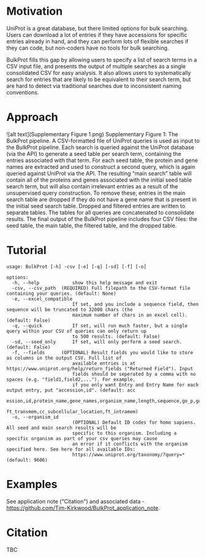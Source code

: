 # Motivation
UniProt is a great database, but there limited options for bulk searching.  Users can download a lot of entries if they have accessions for specific entries already in hand, and they can perform lots of flexible searches if they can code, but non-coders have no tools for bulk searching.  

BulkProt fills this gap by allowing users to specify a list of search terms in a CSV input file, and presents the output of multiple searches as a single consolidated CSV for easy analysis.  It also allows users to systematically search for entries that are likely to be equivalent to their search term, but are hard to detect via traditional searches due to inconsistent naming conventions.

# Approach

![alt text](Supplementary Figure 1.png)
Supplementary Figure 1: The BulkProt pipeline.  A CSV-formatted file of UniProt queries is used as input to the BulkProt pipeline.  Each search is queried against the UniProt database (via the API) to generate  a seed table per search term, containing the entries associated with that term.  For each seed table, the protein and gene names are extracted and used to construct a second query, which is again queried against UniProt via the API.  The resulting “main search” table will contain all of the proteins and genes associated with the initial seed table search term, but will also contain irrelevant entries as a result of the unsupervised query construction.  To remove these, entries in the main search table are dropped if they do not have a gene name that is present in the initial seed search table.  Dropped and filtered entries are written to separate tables.  The tables for all queries are concatenated to consolidate results.  The final output of the BulkProt pipeline includes four CSV files:  the seed table, the main table, the filtered table, and the dropped table.

# Tutorial
```
usage: BulkProt [-h] -csv [-e] [-q] [-sd] [-f] [-o]

options:
  -h, --help            show this help message and exit
  -csv, --csv_path  (REQUIRED) Full filepath to the CSV-format file containing your queries. (default: None)
  -e, --excel_compatible
                        If set, and you include a sequence field, then sequence will be truncated to 32000 chars (the
                        maximum number of chars in an excel cell). (default: False)
  -q, --quick           If set, will run much faster, but a single query within your CSV of queries can only return up
                        to 500 results. (default: False)
  -sd, --seed_only      If set, will only perform a seed search. (default: False)
  -f, --fields      (OPTIONAL) Result fields you would like to store as columns in the output CSV. Full list of
                        available entries is at https://www.uniprot.org/help/return_fields ("Returned Field"). Input
                        fields should be seperated by a comma with no spaces (e.g. "field1,field2,..."). For example,
                        if you only want Entry and Entry Name for each output entry, put "accession,id". (default: acc
                        ession,id,protein_name,gene_names,organism_name,length,sequence,go_p,go_c,go,go_f,ft_topo_dom,
                        ft_transmem,cc_subcellular_location,ft_intramem)
  -o, --organism_id
                        (OPTIONAL) Default ID codes for homo sapiens. All seed and main search results will be
                        specific to this organism. Including a specific organism as part of your csv queries may cause
                        an error if it conflicts with the organism specified here. See here for all available IDs:
                        https://www.uniprot.org/taxonomy/?query=* (default: 9606)
```

# Examples
See application note ("Citation") and associated data - https://github.com/Tim-Kirkwood/BulkProt_application_note. 

# Citation
TBC 
